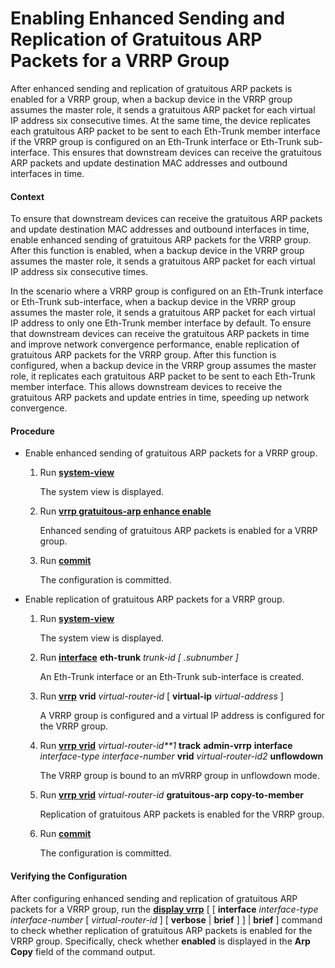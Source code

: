 Enabling Enhanced Sending and Replication of Gratuitous ARP Packets for a VRRP Group
====================================================================================

After enhanced sending and replication of gratuitous ARP packets is enabled for a VRRP group, when a backup device in the VRRP group assumes the master role, it sends a gratuitous ARP packet for each virtual IP address six consecutive times. At the same time, the device replicates each gratuitous ARP packet to be sent to each Eth-Trunk member interface if the VRRP group is configured on an Eth-Trunk interface or Eth-Trunk sub-interface. This ensures that downstream devices can receive the gratuitous ARP packets and update destination MAC addresses and outbound interfaces in time.

#### Context

To ensure that downstream devices can receive the gratuitous ARP packets and update destination MAC addresses and outbound interfaces in time, enable enhanced sending of gratuitous ARP packets for the VRRP group. After this function is enabled, when a backup device in the VRRP group assumes the master role, it sends a gratuitous ARP packet for each virtual IP address six consecutive times.

In the scenario where a VRRP group is configured on an Eth-Trunk interface or Eth-Trunk sub-interface, when a backup device in the VRRP group assumes the master role, it sends a gratuitous ARP packet for each virtual IP address to only one Eth-Trunk member interface by default. To ensure that downstream devices can receive the gratuitous ARP packets in time and improve network convergence performance, enable replication of gratuitous ARP packets for the VRRP group. After this function is configured, when a backup device in the VRRP group assumes the master role, it replicates each gratuitous ARP packet to be sent to each Eth-Trunk member interface. This allows downstream devices to receive the gratuitous ARP packets and update entries in time, speeding up network convergence.


#### Procedure

* Enable enhanced sending of gratuitous ARP packets for a VRRP group.
  1. Run [**system-view**](cmdqueryname=system-view)
     
     
     
     The system view is displayed.
  2. Run [**vrrp gratuitous-arp enhance enable**](cmdqueryname=vrrp+gratuitous-arp+enhance+enable)
     
     
     
     Enhanced sending of gratuitous ARP packets is enabled for a VRRP group.
  3. Run [**commit**](cmdqueryname=commit)
     
     
     
     The configuration is committed.
* Enable replication of gratuitous ARP packets for a VRRP group.
  1. Run [**system-view**](cmdqueryname=system-view)
     
     
     
     The system view is displayed.
  2. Run [**interface**](cmdqueryname=interface) **eth-trunk** *trunk-id [ .subnumber ]*
     
     
     
     An Eth-Trunk interface or an Eth-Trunk sub-interface is created.
  3. Run [**vrrp**](cmdqueryname=vrrp) **vrid** *virtual-router-id* [ **virtual-ip** *virtual-address* ]
     
     
     
     A VRRP group is configured and a virtual IP address is configured for the VRRP group.
  4. Run [**vrrp vrid**](cmdqueryname=vrrp+vrid) *virtual-router-id**1* **track** **admin-vrrp** **interface** *interface-type* *interface-number* **vrid** *virtual-router-id2* **unflowdown**
     
     
     
     The VRRP group is bound to an mVRRP group in unflowdown mode.
  5. Run [**vrrp vrid**](cmdqueryname=vrrp+vrid) *virtual-router-id* **gratuitous-arp copy-to-member**
     
     
     
     Replication of gratuitous ARP packets is enabled for the VRRP group.
  6. Run [**commit**](cmdqueryname=commit)
     
     
     
     The configuration is committed.

#### Verifying the Configuration

After configuring enhanced sending and replication of gratuitous ARP packets for a VRRP group, run the [**display vrrp**](cmdqueryname=display+vrrp) [ [ **interface** *interface-type* *interface-number* [ *virtual-router-id* ] [ **verbose** | **brief** ] ] | **brief** ] command to check whether replication of gratuitous ARP packets is enabled for the VRRP group. Specifically, check whether **enabled** is displayed in the **Arp Copy** field of the command output.